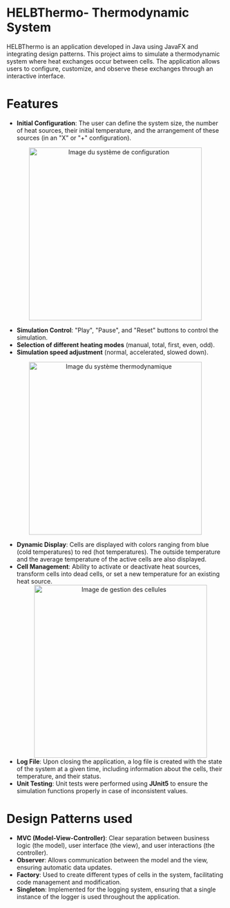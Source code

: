 # HELBThermo- Thermodynamic System
HELBThermo is an application developed in Java using JavaFX and integrating design patterns. This project aims to simulate a thermodynamic system where heat exchanges occur between cells. The application allows users to configure, customize, and observe these exchanges through an interactive interface.
# Features
* <b>Initial Configuration</b>: The user can define the system size, the number of heat sources, their initial temperature, and the arrangement of these sources (in an "X" or "+" configuration).
<div align="center">
  <img src="https://github.com/user-attachments/assets/56ab91d9-0a76-4bf3-96a9-4f5e957c1e3b" alt="Image du système de configuration" width="400">
</div>

* <b>Simulation Control</b>: "Play", "Pause", and "Reset" buttons to control the simulation.
* <b>Selection of different heating modes</b> (manual, total, first, even, odd).
* <b>Simulation speed adjustment</b> (normal, accelerated, slowed down).
 <div align="center"> <img src="https://github.com/user-attachments/assets/37280151-e890-4de2-80c2-ad6e82e927aa" alt="Image du système thermodynamique" width="400"> </div>

* <b>Dynamic Display</b>: Cells are displayed with colors ranging from blue (cold temperatures) to red (hot temperatures). The outside temperature and the average temperature of the active cells are also displayed.
* <b>Cell Management</b>: Ability to activate or deactivate heat sources, transform cells into dead cells, or set a new temperature for an existing heat source.
  <div align="center"> <img src="https://github.com/user-attachments/assets/613dfac5-d78e-4d11-8794-7a37ba1c3064" alt="Image de gestion des cellules" width="400"> </div>
* <b>Log File</b>: Upon closing the application, a log file is created with the state of the system at a given time, including information about the cells, their temperature, and their status.
* <b>Unit Testing</b>: Unit tests were performed using <b>JUnit5</b> to ensure the simulation functions properly in case of inconsistent values.
# Design Patterns used
* <b>MVC (Model-View-Controller)</b>: Clear separation between business logic (the model), user interface (the view), and user interactions (the controller).
* <b>Observer</b>: Allows communication between the model and the view, ensuring automatic data updates.
* <b>Factory</b>: Used to create different types of cells in the system, facilitating code management and modification.
* <b>Singleton</b>: Implemented for the logging system, ensuring that a single instance of the logger is used throughout the application.
